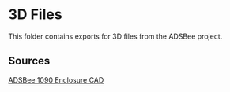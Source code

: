 # 3D Files

This folder contains exports for 3D files from the ADSBee project.

## Sources

[ADSBee 1090 Enclosure CAD](https://cad.onshape.com/documents/923d3695293e091c789d0919/w/4869c770f7c5198611a82dbb/e/b78081524da0e976251e23bb?configuration=List_fcUB7w073gigD7%3DCopy_of_PoE&renderMode=0&uiState=6878aa4cb9c88b4eed5eb168)

